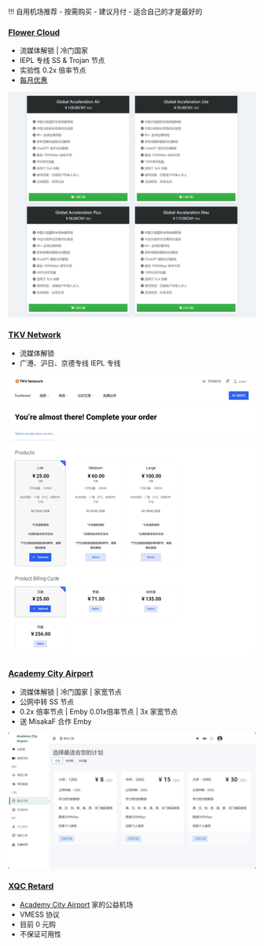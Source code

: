     
<!-- prettier-ignore -->
!!! 自用机场推荐
    - 按需购买
    - 建议月付
    - 适合自己的才是最好的

### [Flower Cloud](https://flowercloud.net/aff.php?aff=5145)

- 流媒体解锁 | 冷门国家
- IEPL 专线 SS & Trojan 节点
- 实验性 0.2x 倍率节点
- [每月优惠](https://t.me/flower_cloud/288)

![flowerclod](../aff/FlowerCloud.webp)

### [TKV Network](https://portal.tkv.one/aff.php?aff=2)

- 流媒体解锁
- 广港、沪日、京德专线 IEPL 专线

![TKV](../aff/TKV.webp)

### [Academy City Airport](https://www.aca.best/#/register?code=J9Vf5lbX)

- 流媒体解锁 | 冷门国家 | 家宽节点
- 公网中转 SS 节点
- 0.2x 倍率节点 | Emby 0.01x倍率节点 | 3x 家宽节点
- 送 MisakaF 合作 Emby

![aca](../aff/ACA.webp)

### [XQC Retard](https://www.xqc.best/#/register?code=zwB37FuC)

- [Academy City Airport](https://www.aca.best/#/register?code=J9Vf5lbX) 家的公益机场
- VMESS 协议
- 目前 0 元购
- 不保证可用性
